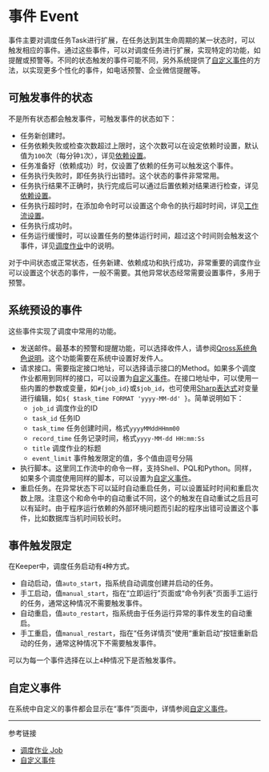 # 事件 Event

事件主要对调度任务Task进行扩展，在任务达到其生命周期的某一状态时，可以触发相应的事件。通过这些事件，可以对调度任务进行扩展，实现特定的功能，如提醒或预警等。不同的状态触发的事件可能不同，另外系统提供了[自定义事件](/keeper/custom-event.md)的方法，以实现更多个性化的事件，如电话预警、企业微信提醒等。

## 可触发事件的状态

不是所有状态都会触发事件，可触发事件的状态如下：

* 任务新创建时。
* 任务依赖失败或检查次数超过上限时，这个次数可以在设定依赖时设置，默认值为`100`次（每分钟`1`次），详见[依赖设置](/keeper/dependency.md)。
* 任务准备好（依赖成功）时，仅设置了依赖的任务可以触发这个事件。
* 任务执行失败时，即任务执行出错时。这个状态的事件非常常用。
* 任务执行结果不正确时，执行完成后可以通过后置依赖对结果进行检查，详见[依赖设置](/keeper/dependency.md)。
* 任务执行超时时，在添加命令时可以设置这个命令的执行超时时间，详见[工作流设置](/keeper/dag.md)。
* 任务执行成功时。
* 任务运行缓慢时，可以设置任务的整体运行时间，超过这个时间则会触发这个事件，详见[调度作业](/keeper/job.md)中的说明。

对于中间状态或正常状态，任务新建、依赖成功和执行成功，非常重要的调度作业可以设置这个状态的事件，一般不需要。其他异常状态经常需要设置事件，多用于预警。

## 系统预设的事件

这些事件实现了调度中常用的功能。

* 发送邮件。最基本的预警和提醒功能，可以选择收件人，请参阅[Qross系统角色说明](/qross/role.md)。这个功能需要在系统中设置好发件人。
* 请求接口。需要指定接口地址，可以选择请示接口的Method。如果多个调度作业都用到同样的接口，可以设置为[自定义事件](/keeper/custom-event.md)。在接口地址中，可以使用一些内置的参数或变量，如`#{job_id}`或`$job_id`，也可使用[Sharp表达式](/pql/sharp.md)对变量进行编辑，如`${ $task_time FORMAT 'yyyy-MM-dd' }`。简单说明如下：
    + `job_id` 调度作业的ID
    + `task_id` 任务ID
    + `task_time` 任务创建时间，格式`yyyyMMddHHmm00`
    + `record_time` 任务记录时间，格式`yyyy-MM-dd HH:mm:Ss`
    + `title` 调度作业的标题
    + `event_limit` 事件触发限定的值，多个值由逗号分隔
* 执行脚本。这里同工作流中的命令一样，支持Shell、PQL和Python。同样，如果多个调度使用同样的脚本，可以设置为[自定义事件](/keeper/custom-event.md)。
* 重启任务。在异常状态下可以延时自动重启任务，可以设置延时时间和重启次数上限。注意这个和命令中的自动重试不同，这个的触发在自动重试之后且可以有延时。由于程序运行依赖的外部环境问题而引起的程序出错可设置这个事件，比如数据库当机时间较长时。

## 事件触发限定

在Keeper中，调度任务启动有`4`种方式。

* 自动启动，值`auto_start`，指系统自动调度创建并启动的任务。
* 手工启动，值`manual_start`，指在“立即运行”页面或“命令列表”页面手工运行的任务，通常这种情况不需要触发事件。
* 自动重启，值`auto_restart`，指系统由于任务运行异常的事件发生的自动重启。
* 手工重启，值`manual_restart`，指在“任务详情页”使用“重新启动”按钮重新启动的任务，通常这种情况下不需要触发事件。

可以为每一个事件选择在以上`4`种情况下是否触发事件。

## 自定义事件

在系统中自定义的事件都会显示在“事件”页面中，详情参阅[自定义事件](/keeper/custom-event.md)。


---
参考链接

* [调度作业 Job](/keeper/job.md)
* [自定义事件](/keeper/custom-event.md)